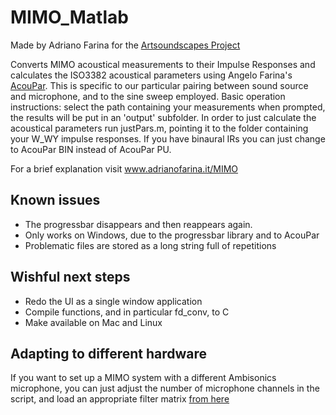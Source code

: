 # MIMO_Matlab
Made by Adriano Farina for the [Artsoundscapes Project](https://www.ub.edu/artsoundscapes/)

Converts MIMO acoustical measurements to their Impulse Responses and calculates the ISO3382 acoustical parameters using Angelo Farina's [AcouPar](http://www.angelofarina.it/Public/AcouPar).
This is specific to our particular pairing between sound source and microphone, and to the sine sweep employed.
Basic operation instructions: select the path containing your measurements when prompted, the results will be put in an 'output' subfolder.
In order to just calculate the acoustical parameters run justPars.m, pointing it to the folder containing your W_WY impulse responses.
If you have binaural IRs you can just change to AcouPar BIN instead of AcouPar PU.

For a brief explanation visit www.adrianofarina.it/MIMO

## Known issues
- The progressbar disappears and then reappears again.
- Only works on Windows, due to the progressbar library and to AcouPar
- Problematic files are stored as a long string full of repetitions

## Wishful next steps
- Redo the UI as a single window application
- Compile functions, and in particular fd_conv, to C
- Make available on Mac and Linux

## Adapting to different hardware
If you want to set up a MIMO system with a different Ambisonics microphone, you can just adjust the number of microphone channels in the script, and load an appropriate filter matrix [from here](http://pcfarina.eng.unipr.it/Public/Xvolver/Filter-Matrices/Aformat-2-Bformat/)
